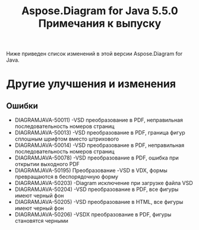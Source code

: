 ﻿---
title: Aspose.Diagram for Java 5.5.0 Примечания к выпуску
type: docs
weight: 50
url: /ru/java/aspose-diagram-for-java-5-5-0-release-notes/
---
Ниже приведен список изменений в этой версии Aspose.Diagram for Java.
# **Другие улучшения и изменения**
## **Ошибки**
- DIAGRAMJAVA-50011) -VSD преобразование в PDF, неправильная последовательность номеров страниц
- DIAGRAMJAVA-50013) -VSD преобразование в PDF, граница фигур сплошным шрифтом вместо штрихового
- DIAGRAMJAVA-50014) -VSD преобразование в PDF, неправильная последовательность номеров страниц
- DIAGRAMJAVA-50078) -VSD преобразование в PDF, ошибка при открытии выходного PDF
- DIAGRAMJAVA-50195) Преобразование -VSD в VDX, формы превращаются в беспорядочную форму
- DIAGRAMJAVA-50203) -Diagram исключение при загрузке файла VSD
- DIAGRAMJAVA-50204) -VSD преобразование в PDF, все фигуры имеют черный фон
- DIAGRAMJAVA-50205) -VSD преобразование в HTML, все фигуры имеют черный фон
- DIAGRAMJAVA-50206) -VSDX преобразование в PDF, фигуры становятся черными
